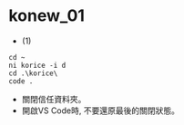 # konew_01
* (1)
```
cd ~
ni korice -i d
cd .\korice\
code .
```
* 關閉信任資料夾。
* 開啟VS Code時, 不要還原最後的關閉狀態。
